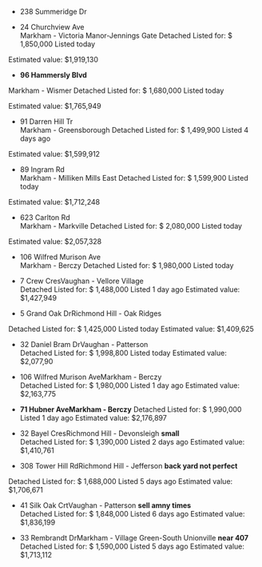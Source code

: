 
- 238 Summeridge Dr

  

- 24 Churchview Ave  
Markham - Victoria Manor-Jennings Gate
Detached
Listed for: $ 1,850,000
Listed today

Estimated value:
$1,919,130



- **96 Hammersly Blvd**
  
Markham - Wismer
Detached
Listed for: $ 1,680,000
Listed today

Estimated value:
$1,765,949



- 91 Darren Hill Tr  
Markham - Greensborough
Detached
Listed for: $ 1,499,900
Listed 4 days ago

Estimated value:
$1,599,912


- 89 Ingram Rd  
Markham - Milliken Mills East
Detached
Listed for: $ 1,599,900
Listed today

Estimated value:
$1,712,248


- 623 Carlton Rd  
Markham - Markville
Detached
Listed for: $ 2,080,000
Listed today

Estimated value:
$2,057,328


- 106 Wilfred Murison Ave  
Markham - Berczy
Detached
Listed for: $ 1,980,000
Listed today


- 7 Crew CresVaughan - Vellore Village  
Detached
Listed for: $ 1,488,000
Listed 1 day ago
Estimated value:
$1,427,949 


- 5 Grand Oak DrRichmond Hill - Oak Ridges
  
Detached
Listed for: $ 1,425,000
Listed today
Estimated value:
$1,409,625


- 32 Daniel Bram DrVaughan - Patterson   
Detached
Listed for: $ 1,998,800
Listed today
Estimated value:
$2,077,90


- 106 Wilfred Murison AveMarkham - Berczy  
Detached
Listed for: $ 1,980,000
Listed 1 day ago
Estimated value:
$2,163,775

-   **71 Hubner AveMarkham - Berczy**
Detached
Listed for: $ 1,990,000
Listed 1 day ago
Estimated value:
$2,176,897 


-  32 Bayel CresRichmond Hill - Devonsleigh    **small**    
Detached
Listed for: $ 1,390,000
Listed 2 days ago
Estimated value:
$1,410,761 

- 308 Tower Hill RdRichmond Hill - Jefferson   **back yard not perfect**   
  
Detached
Listed for: $ 1,688,000
Listed 5 days ago
Estimated value:
$1,706,671


- 41 Silk Oak CrtVaughan - Patterson   **sell amny times**   
Detached
Listed for: $ 1,848,000
Listed 6 days ago
Estimated value:
$1,836,199



- 33 Rembrandt DrMarkham - Village Green-South Unionville  **near 407**   
Detached
Listed for: $ 1,590,000
Listed 5 days ago
Estimated value:
$1,713,112 
